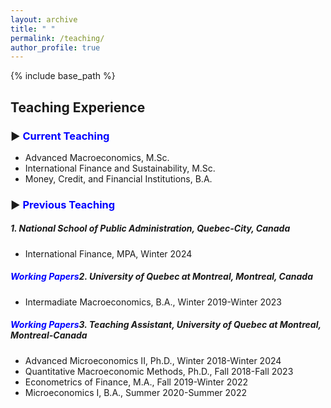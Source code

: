 ```yaml
---
layout: archive
title: " "
permalink: /teaching/
author_profile: true
---
```


{% include base_path %}
## Teaching Experience
<!-- <hr style="border-top: 5px solid #8c8b8b; width:100%;"> -->

### ▶ <span style="color:blue;">Current Teaching</span>
* <span style="font-size: 14px;"> Advanced Macroeconomics, M.Sc. </span>
* <span style="font-size: 14px;"> International Finance and Sustainability, M.Sc. </span>
* <span style="font-size: 14px;">  Money, Credit, and Financial Institutions, B.A. </span>


### ▶ <span style="color:blue;">Previous Teaching</span>
##### <i> 1. National School of Public Administration, Quebec-City, Canada </i>
* <span style="font-size: 14px;"> International Finance, MPA,  Winter 2024 </span>

##### <i style="color:blue;">Working Papers</i>2. University of Quebec at Montreal, Montreal, Canada
* <span style="font-size: 14px;"> Intermadiate Macroeconomics, B.A., Winter 2019-Winter 2023 </span>


##### <i style="color:blue;">Working Papers</i>3. Teaching Assistant, University of Quebec at Montreal, Montreal-Canada
* <span style="font-size: 14px;"> Advanced Microeconomics II, Ph.D., Winter 2018-Winter 2024 </span> 
* <span style="font-size: 14px;"> Quantitative Macroeconomic Methods, Ph.D., Fall 2018-Fall 2023 </span>
* <span style="font-size: 14px;"> Econometrics of Finance, M.A., Fall 2019-Winter 2022 </span>
* <span style="font-size: 14px;"> Microeconomics I, B.A., Summer 2020-Summer 2022 </span>

<!-- <hr style="border-top: 2px solid #8c8b8b; width:100%;"> -->

<!-- <a href="http://avoumatsodo.github.io/files/teaching_statement.pdf" target="_blank">Teaching Statement</a> -->

<!-- <a href="http://avoumatsodo.github.io/files/teaching_evaluation.pdf" target="_blank">Teaching Evaluations</a> -->







